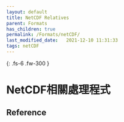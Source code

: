 ```yaml
---
layout: default
title: NetCDF Relatives
parent: Formats
has_children: true
permalink: /Formats/netCDF/
last_modified_date:   2021-12-10 11:31:33
tags: netCDF
---
```


{: .fs-6 .fw-300 }

# NetCDF相關處理程式



## Reference
